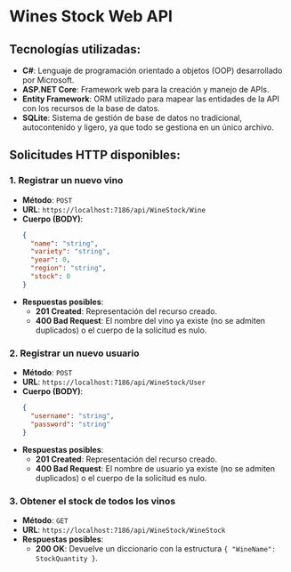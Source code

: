# Wines Stock Web API

## Tecnologías utilizadas:

- **C#**: Lenguaje de programación orientado a objetos (OOP) desarrollado por Microsoft.
- **ASP.NET Core**: Framework web para la creación y manejo de APIs.
- **Entity Framework**: ORM utilizado para mapear las entidades de la API con los recursos de la base de datos.
- **SQLite**: Sistema de gestión de base de datos no tradicional, autocontenido y ligero, ya que todo se gestiona en un único archivo.

## Solicitudes HTTP disponibles:

### 1. Registrar un nuevo vino

- **Método**: `POST`
- **URL**: `https://localhost:7186/api/WineStock/Wine`
- **Cuerpo (BODY)**:
  ```json
  {
    "name": "string",
    "variety": "string",
    "year": 0,
    "region": "string",
    "stock": 0
  }
  ```
- **Respuestas posibles**:
  - **201 Created**: Representación del recurso creado.
  - **400 Bad Request**: El nombre del vino ya existe (no se admiten duplicados) o el cuerpo de la solicitud es nulo.

### 2. Registrar un nuevo usuario

- **Método**: `POST`
- **URL**: `https://localhost:7186/api/WineStock/User`
- **Cuerpo (BODY)**:
  ```json
  {
    "username": "string",
    "password": "string"
  }
  ```
- **Respuestas posibles**:
  - **201 Created**: Representación del recurso creado.
  - **400 Bad Request**: El nombre de usuario ya existe (no se admiten duplicados) o el cuerpo de la solicitud es nulo.

### 3. Obtener el stock de todos los vinos

- **Método**: `GET`
- **URL**: `https://localhost:7186/api/WineStock/WineStock`
- **Respuestas posibles**:
  - **200 OK**: Devuelve un diccionario con la estructura `{ "WineName": StockQuantity }`.
